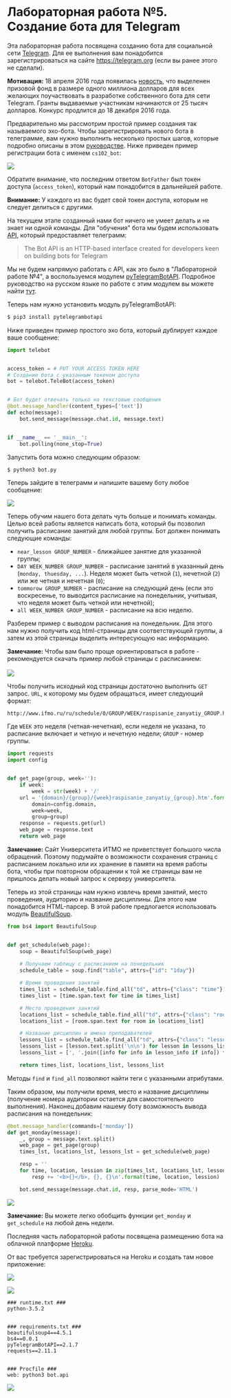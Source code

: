 # Лабораторная работа №5. Создание бота для Telegram

Эта лабораторная работа посвящена созданию бота для социальной сети [Telegram](https://telegram.org). Для ее выполнения вам понадобится зарегистрироваться на сайте https://telegram.org (если вы ранее этого не сделали).

<div class="alert alert-info">
<strong>Мотивация:</strong> 18 апреля 2016 года появилась <a href="https://telegram.org/blog/botprize">новость</a>, что выделенен призовой фонд в размере одного миллиона долларов для всех желающих поучаствовать в разработке собственного бота для сети Telegram. Гранты выдаваемые участникам начинаются от 25 тысяч долларов. Конкурс продлится до 18 декабря 2016 года.
</div>

Предварительно мы рассмотрим простой пример создания так называемого эхо-бота. Чтобы зарегистрировать нового бота в телеграмме, вам нужно выполнить несколько простых шагов, которые подробно описаны в этом [руководстве](https://core.telegram.org/bots). Ниже приведен пример регистрации бота с именем `cs102_bot`:

![](tele_bot.png)

Обратите внимание, что последним ответом `BotFather` был токен доступа (`access_token`), который нам понадобится в дальнейшей работе.

<div class="alert alert-warning">
<strong>Внимание:</strong> У каждого из вас будет свой токен доступа, которым не следует делиться с другими.
</div>

На текущем этапе созданный нами бот ничего не умеет делать и не знает ни одной команды. Для "обучения" бота мы будем использовать [API](https://core.telegram.org/bots/api), который предоставляет телеграмм:

> The Bot API is an HTTP-based interface created for developers keen on building bots for Telegram

Мы не будем напрямую работать с API, как это было в "Лабораторной работе №4", а воспользуемся модулем [pyTelegramBotAPI](https://github.com/eternnoir/pyTelegramBotAPI). Подробное руководство на русском языке по работе с этим модулем вы можете найти [тут](https://kondra007.gitbooks.io/telegram-bot-lessons/content/chapter1.html).

Теперь нам нужно установить модуль pyTelegramBotAPI:

```sh
$ pip3 install pytelegrambotapi
```

Ниже приведен пример простого эхо бота, который дублирует каждое ваше сообщение:

```python
import telebot


access_token = # PUT YOUR ACCESS TOKEN HERE
# Создание бота с указанным токеном доступа
bot = telebot.TeleBot(access_token)


# Бот будет отвечать только на текстовые сообщения
@bot.message_handler(content_types=['text'])
def echo(message):
    bot.send_message(message.chat.id, message.text)


if __name__ == '__main__':
    bot.polling(none_stop=True)
```

Запустить бота можно следующим образом:

```sh
$ python3 bot.py
```

Теперь зайдите в телеграмм и напишите вашему боту любое сообщение:

![](tele_echo.png)

Теперь обучим нашего бота делать чуть больше и понимать команды. Целью всей работы является написать бота, который бы позволил получить расписание занятий для любой группы. Бот должен понимать следующие команды:

* `near_lesson GROUP_NUMBER` - ближайшее занятие для указанной группы;
* `DAY WEEK_NUMBER GROUP_NUMBER` - расписание занятий в указанный день (`monday, thuesday, ...`). Неделя может быть четной (`1`), нечетной (`2`) или же четная и нечетная (`0`);
* `tommorow GROUP_NUMBER` - расписание на следующий день (если это воскресенье, то выводится расписание на понедельник, учитывая, что неделя может быть четной или нечетной);
* `all WEEK_NUMBER GROUP_NUMBER` - расписание на всю неделю.

Разберем пример с выводом расписания на понедельник. Для этого нам нужно получить код html-страницы для соответствующей группы, а затем из этой страницы выделить интересующую нас информацию.

<div class="alert alert-info">
<strong>Замечание:</strong> Чтобы вам было проще ориентироваться в работе -  рекомендуется скачать пример любой страницы с расписанием:<br/><br/>
<img src="html_schedule.png">
</div>

Чтобы получить исходный код страницы достаточно выполнить `GET` запрос. `URL`, к которому мы будем обращаться, имеет следующий формат:

```
http://www.ifmo.ru/ru/schedule/0/GROUP/WEEK/raspisanie_zanyatiy_GROUP.htm
```

Где `WEEK` это неделя (четная-нечетная), если неделя не указана, то расписание включает и четную и нечетную недели; `GROUP` - номер группы.

```python
import requests
import config


def get_page(group, week=''):
    if week:
        week = str(week) + '/'
    url = '{domain}/{group}/{week}raspisanie_zanyatiy_{group}.htm'.format(
        domain=config.domain, 
        week=week, 
        group=group)
    response = requests.get(url)
    web_page = response.text
    return web_page
```

<div class="alert alert-info">
<strong>Замечание:</strong> Сайт Университета ИТМО не приветствует большого числа обращений. Поэтому подумайте о возможности сохранения страниц с расписанием локально или их хранение в памяти на время работы бота, чтобы при повторном обращении к той же страницы вам не пришлось делать новый запрос к серверу университета.
</div>


Теперь из этой страницы нам нужно извлечь время занятий, место проведения, аудиторию и название дисциплины. Для этого нам понадобится HTML-парсер. В этой работе предлогается использовать модуль [BeautifulSoup](https://www.crummy.com/software/BeautifulSoup/bs4/doc/).

```python
from bs4 import BeautifulSoup


def get_schedule(web_page):
    soup = BeautifulSoup(web_page)
    
    # Получаем таблицу с расписанием на понедельник
    schedule_table = soup.find("table", attrs={"id": "1day"})

    # Время проведения занятий
    times_list = schedule_table.find_all("td", attrs={"class": "time"})
    times_list = [time.span.text for time in times_list]

    # Место проведения занятий
    locations_list = schedule_table.find_all("td", attrs={"class": "room"})
    locations_list = [room.span.text for room in locations_list]

    # Название дисциплин и имена преподавателей
    lessons_list = schedule_table.find_all("td", attrs={"class": "lesson"})
    lessons_list = [lesson.text.split('\n\n') for lesson in lessons_list]
    lessons_list = [', '.join([info for info in lesson_info if info]) for lesson_info in lessons_list]

    return times_list, locations_list, lessons_list
```

Методы `find` и `find_all` позволяют найти теги с указанными атрибутами.

Таким образом, мы получили время, место и название дисциплины (получение номера аудитории остается для самостоятельного выполнения). Наконец добавим нашему боту возможность вывода расписания на понедельник:

```python
@bot.message_handler(commands=['monday'])
def get_monday(message):
    _, group = message.text.split()
    web_page = get_page(group)
    times_lst, locations_lst, lessons_lst = get_schedule(web_page)

    resp = ''
    for time, location, lession in zip(times_lst, locations_lst, lessons_lst):
        resp += '<b>{}</b>, {}, {}\n'.format(time, location, lession)

    bot.send_message(message.chat.id, resp, parse_mode='HTML')
```

![](monday.png)

<div class="alert alert-info">
<strong>Замечание:</strong> Вы можете легко обобщить функции <code>get_monday</code> и <code>get_schedule</code> на любой день недели.
</div>

Последняя часть лабораторной работы посвящена размещению бота на облачной платформе [Heroku](https://www.heroku.com).

От вас требуется зарегистрироваться на Heroku и создать там новое приложение:

![](heroku_step1.png)


![](heroku_step2.png)

```
### runtime.txt ###
python-3.5.2


### requirements.txt ###
beautifulsoup4==4.5.1
bs4==0.0.1
pyTelegramBotAPI==2.1.7
requests==2.11.1


### Procfile ###
web: python3 bot.api
```


![](heroku_step3.png)
